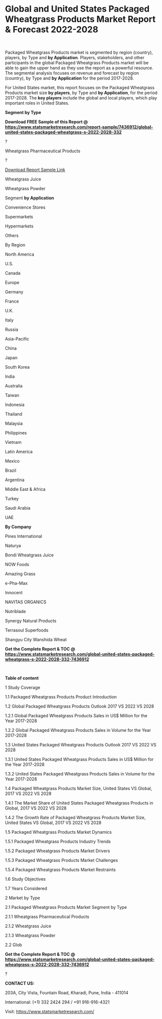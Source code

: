 <h1>Global and United States Packaged Wheatgrass Products Market Report & Forecast 2022-2028</h1><br/><p>Packaged Wheatgrass Products market is segmented by region (country), players, by Type and <strong>by Application</strong>. Players, stakeholders, and other participants in the global Packaged Wheatgrass Products market will be able to gain the upper hand as they use the report as a powerful resource. The segmental analysis focuses on revenue and forecast by region (country), by Type and <strong>by Application</strong> for the period 2017-2028.</p>
 
 
 
 <p>For United States market, this report focuses on the Packaged Wheatgrass Products market size <strong>by players</strong>, by Type and <strong>by Application</strong>, for the period 2017-2028. The <strong>key players</strong> include the global and local players, which play important roles in United States.</p>
 
 
 
 <p><strong>Segment by Type</strong></p>
 
 
 
 <div><b>Download FREE Sample of this Report @ <a href="https://www.statsmarketresearch.com/download-free-sample/7436912/global-united-states-packaged-wheatgrass-s-2022-2028-332">https://www.statsmarketresearch.com/report-sample/7436912/global-united-states-packaged-wheatgrass-s-2022-2028-332</a></b></div>
 
 
 
 <p>? </p>
 
 
 
 <p>Wheatgrass Pharmaceutical Products</p>
 
 
 
 <p>? </p>
 
 
 
 <p><a href="https://www.statsmarketresearch.com/download-free-sample/7436912/global-united-states-packaged-wheatgrass-s-2022-2028-332">Download Report Sample Link</a></p>
 
 
 
 <p>Wheatgrass Juice</p>
 
 
 
 <p>Wheatgrass Powder</p>
 
 
 
 <p>Segment <strong>by Application</strong></p>
 
 
 
 <p>Convenience Stores</p>
 
 
 
 <p>Supermarkets</p>
 
 
 
 <p>Hypermarkets</p>
 
 
 
 <p>Others</p>
 
 
 
 <p>By Region</p>
 
 
 
 <p>North America</p>
 
 
 
 <p>U.S.</p>
 
 
 
 <p>Canada</p>
 
 
 
 <p>Europe</p>
 
 
 
 <p>Germany</p>
 
 
 
 <p>France</p>
 
 
 
 <p>U.K.</p>
 
 
 
 <p>Italy</p>
 
 
 
 <p>Russia</p>
 
 
 
 <p>Asia-Pacific</p>
 
 
 
 <p>China</p>
 
 
 
 <p>Japan</p>
 
 
 
 <p>South Korea</p>
 
 
 
 <p>India</p>
 
 
 
 <p>Australia</p>
 
 
 
 <p>Taiwan</p>
 
 
 
 <p>Indonesia</p>
 
 
 
 <p>Thailand</p>
 
 
 
 <p>Malaysia</p>
 
 
 
 <p>Philippines</p>
 
 
 
 <p>Vietnam</p>
 
 
 
 <p>Latin America</p>
 
 
 
 <p>Mexico</p>
 
 
 
 <p>Brazil</p>
 
 
 
 <p>Argentina</p>
 
 
 
 <p>Middle East & Africa</p>
 
 
 
 <p>Turkey</p>
 
 
 
 <p>Saudi Arabia</p>
 
 
 
 <p>UAE</p>
 
 
 
 <p><strong>By Company</strong></p>
 
 
 
 <p>Pines International</p>
 
 
 
 <p>Naturya</p>
 
 
 
 <p>Bondi Wheatgrass Juice</p>
 
 
 
 <p>NOW Foods</p>
 
 
 
 <p>Amazing Grass</p>
 
 
 
 <p>e-Pha-Max</p>
 
 
 
 <p>Innocent</p>
 
 
 
 <p>NAVITAS ORGANICS</p>
 
 
 
 <p>Nutriblade</p>
 
 
 
 <p>Synergy Natural Products</p>
 
 
 
 <p>Terrasoul Superfoods</p>
 
 
 
 <p>Shangyu City Wanshida Wheat</p>
 
 
 
 <div><b>Get the Complete Report & TOC @ <a href="https://www.statsmarketresearch.com/global-united-states-packaged-wheatgrass-s-2022-2028-332-7436912">https://www.statsmarketresearch.com/global-united-states-packaged-wheatgrass-s-2022-2028-332-7436912</a></b></div>
 
 
 
 <p><br />
 
 <b>Table of content</b></p>
 
 
 
 <p>1 Study Coverage<br />
 
 1.1 Packaged Wheatgrass Products Product Introduction<br />
 
 1.2 Global Packaged Wheatgrass Products Outlook 2017 VS 2022 VS 2028<br />
 
 1.2.1 Global Packaged Wheatgrass Products Sales in US$ Million for the Year 2017-2028<br />
 
 1.2.2 Global Packaged Wheatgrass Products Sales in Volume for the Year 2017-2028<br />
 
 1.3 United States Packaged Wheatgrass Products Outlook 2017 VS 2022 VS 2028<br />
 
 1.3.1 United States Packaged Wheatgrass Products Sales in US$ Million for the Year 2017-2028<br />
 
 1.3.2 United States Packaged Wheatgrass Products Sales in Volume for the Year 2017-2028<br />
 
 1.4 Packaged Wheatgrass Products Market Size, United States VS Global, 2017 VS 2022 VS 2028<br />
 
 1.4.1 The Market Share of United States Packaged Wheatgrass Products in Global, 2017 VS 2022 VS 2028<br />
 
 1.4.2 The Growth Rate of Packaged Wheatgrass Products Market Size, United States VS Global, 2017 VS 2022 VS 2028<br />
 
 1.5 Packaged Wheatgrass Products Market Dynamics<br />
 
 1.5.1 Packaged Wheatgrass Products Industry Trends<br />
 
 1.5.2 Packaged Wheatgrass Products Market Drivers<br />
 
 1.5.3 Packaged Wheatgrass Products Market Challenges<br />
 
 1.5.4 Packaged Wheatgrass Products Market Restraints<br />
 
 1.6 Study Objectives<br />
 
 1.7 Years Considered<br />
 
 2 Market by Type<br />
 
 2.1 Packaged Wheatgrass Products Market Segment by Type<br />
 
 2.1.1 Wheatgrass Pharmaceutical Products<br />
 
 2.1.2 Wheatgrass Juice<br />
 
 2.1.3 Wheatgrass Powder<br />
 
 2.2 Glob</p>
 
 
 
 <div><b>Get the Complete Report & TOC @ <a href="https://www.statsmarketresearch.com/global-united-states-packaged-wheatgrass-s-2022-2028-332-7436912">https://www.statsmarketresearch.com/global-united-states-packaged-wheatgrass-s-2022-2028-332-7436912</a></b></div>
 
 
 
 <p>? </p>
 
 
 
 <p><b>CONTACT US:</b><br />
 
 203A, City Vista, Fountain Road, Kharadi, Pune, India - 411014<br />
 
 International: (+1) 332 2424 294 / +91 916-916-4321<br />
 
 Visit: <a href="https://www.statsmarketresearch.com/">https://www.statsmarketresearch.com/</a></p>